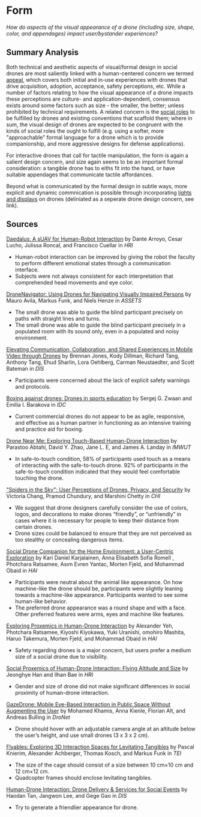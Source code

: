# Form

*How do aspects of the visual appearance of a drone (including size, shape, color, and appendages) impact user/bystander experiences?*

## Summary Analysis

Both technical and aesthetic aspects of visual/formal design in social drones are most saliently linked with a human-centered concern we termed [appeal](https://github.com/socialdrones/designreview/blob/master/design-concerns/hcc/appeal.md), which covers both initial and in-use experiences with drones that drive acquisition, adoption, acceptance, safety perceptions, etc. While a number of factors relating to how the visual appearance of a drone impacts these perceptions are culture- and application-dependent, consensus exists around some factors such as size - the smaller, the better; unless prohibited by technical requirements. A related concern is the [social roles](https://github.com/socialdrones/designreview/blob/master/design-concerns/hcc/role.md) to be fulfilled by drones and existing conventions that scaffold them; where in sum, the visual design of drones are expected to be congruent with the kinds of social roles the ought to fulfill (e.g. using a softer, more "approachable" formal language for a drone which is to provide companionship, and more aggressive designs for defense applications).

For interactive drones that call for tactile manipulation, the form is again a salient design concern, and size again seems to be an important formal consideration: a tangible drone has to eiths fit into the hand, or have suitable appendages that communicate tactile affordances.

Beyond what is communicated by the formal design in subtle ways, more explicit and dynamic commnication is possible through incorporating [lights and displays](https://github.com/socialdrones/designreview/blob/master/design-concerns/ddc/displays.md) on drones (deliniated as a seperate drone design concern, see link).

## Sources

[Daedalus: A sUAV for Human-Robot Interaction](2014_Arroyo_Daedalus.md) by Dante Arroyo, Cesar Lucho, Julissa Roncal, and Francisco Cuellar in *HRI*

- Human-robot interaction can be improved by giving the robot the faculty to perform different emotional states through a communication interface.
- Subjects were not always consistent for each interpretation that comprehended head movements and eye color.

[DroneNavigator: Using Drones for Navigating Visually Impaired Persons](2015_Avila_DroneNavigator.md) by Mauro Avila, Markus Funk, and Niels Henze in *ASSETS*

- The small drone was able to guide the blind participant precisely on paths with straight lines and turns.
- The small drone was able to guide the blind participant precisely in a populated room with its sound only, even in a populated and noisy environment.

[Elevating Communication, Collaboration, and Shared Experiences in Mobile Video through Drones](2016_Jones_MobileVideo.md) by Brennan Jones, Kody Dillman, Richard Tang, Anthony Tang, Ehud Sharlin, Lora Oehlberg, Carman Neustaedter, and Scott Bateman in *DIS*

- Participants were concerned about the lack of explicit safety warnings and protocols.

[Boxing against drones: Drones in sports education](2016_Zwaan_Boxing.md) by Sergej G. Zwaan and Emilia I. Barakova in *IDC*

- Current commercial drones do not appear to be as agile, responsive, and effective as a human partner in functioning as an intensive training and practice aid for boxing.

[Drone Near Me: Exploring Touch-Based Human-Drone Interaction](2017_Abtahi_DroneNearMe.md) by Parastoo Abtahi, David Y. Zhao, Jane L. E, and James A. Landay in *IMWUT*

- In safe-to-touch condition, 58% of participants used touch as a means of interacting with the safe-to-touch drone. 92% of participants in the safe-to-touch condition indicated that they would feel comfortable touching the drone.

["Spiders in the Sky": User Perceptions of Drones, Privacy, and Security](2017_Chang_SpidersInTheSky.md) by Victoria Chang, Pramod Chundury, and Marshini Chetty in *CHI*

- We suggest that drone designers carefully consider the use of colors, logos, and decorations to make drones “friendly”, or “unfriendly” in cases where it is necessary for people to keep their distance from certain drones.
- Drone sizes could be balanced to ensure that they are not perceived as too stealthy or concealing dangerous items.

[Social Drone Companion for the Home Environment: a User-Centric Exploration](2017_Karjalainen_SocialDroneCompanion.md) by Kari Daniel Karjalainen, Anna Elisabeth Sofia Romell , Photchara Ratsamee, Asım Evren Yantac, Morten Fjeld, and Mohammad Obaid in *HAI*

- Participants were neutral about the animal like appearance. On how machine-like the drone should be, participants were slightly leaning towards a machine-like appearance. Participants wanted to see some human-like behavior.
- The preferred drone appearance was a round shape and with a face. Other preferred features were arms, eyes and machine like features.

[Exploring Proxemics in Human-Drone Interaction](2017_Yeh_ExploringProxemics.md) by Alexander Yeh, Photchara Ratsamee, Kiyoshi Kiyokawa, Yuki Uranishi, omohiro Mashita, Haruo Takemura, Morten Fjeld, and Mohammad Obaid in *HAI*

- Safety regarding drones is a major concern, but users prefer a medium size of a social drone due to visibility.

[Social Proxemics of Human-Drone Interaction: Flying Altitude and Size](2018_Han_SocialProxemics.md) by Jeonghye Han and llhan Bae in *HRI*

- Gender and size of drone did not make significant differences in social proximity of human-drone interaction.

[GazeDrone: Mobile Eye-Based Interaction in Public Space Without Augmenting the User](2018_Khamis_GazeDrone.md) by Mohamed Khamis, Anna Kienle, Florian Alt, and Andreas Bulling in *DroNet*

- Drone should hover with an adjustable camera angle at an altitude below the user’s height, and use small drones (3 x 3 x 2 cm).

[Flyables: Exploring 3D Interaction Spaces for Levitating Tangibles](2018_Knierim_Flyables.md) by Pascal Knierim, Alexander Achberger, Thomas Kosch, and Markus Funk in *TEI*

- The size of the cage should consist of a size between 10 cm×10 cm and 12 cm×12 cm.
- Quadcopter frames should enclose levitating tangibles.

[Human-Drone Interaction: Drone Delivery & Services for Social Events](2018_Tan_Human-DroneInteraction.md) by Haodan Tan, Jangwon Lee, and Gege Gao in *DIS*

- Try to generate a friendlier appearance for drone.


